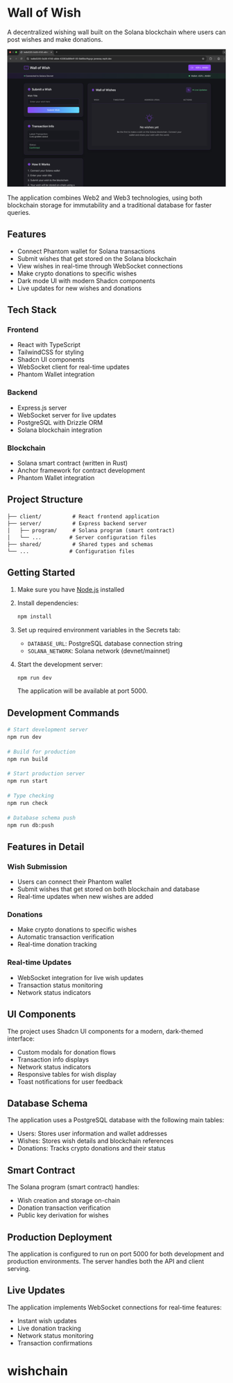 
# Wall of Wish

A decentralized wishing wall built on the Solana blockchain where users can post wishes and make donations.

![Wall of Wish Interface](attached_assets/snapshot.png)

The application combines Web2 and Web3 technologies, using both blockchain storage for immutability and a traditional database for faster queries.

## Features

- Connect Phantom wallet for Solana transactions
- Submit wishes that get stored on the Solana blockchain
- View wishes in real-time through WebSocket connections
- Make crypto donations to specific wishes
- Dark mode UI with modern Shadcn components
- Live updates for new wishes and donations

## Tech Stack

### Frontend
- React with TypeScript
- TailwindCSS for styling
- Shadcn UI components
- WebSocket client for real-time updates
- Phantom Wallet integration

### Backend
- Express.js server
- WebSocket server for live updates
- PostgreSQL with Drizzle ORM
- Solana blockchain integration

### Blockchain
- Solana smart contract (written in Rust)
- Anchor framework for contract development
- Phantom Wallet integration

## Project Structure

```
├── client/          # React frontend application
├── server/          # Express backend server
│   ├── program/     # Solana program (smart contract)
│   └── ...         # Server configuration files
├── shared/          # Shared types and schemas
└── ...             # Configuration files
```

## Getting Started

1. Make sure you have [Node.js](https://nodejs.org/) installed
2. Install dependencies:
   ```bash
   npm install
   ```
3. Set up required environment variables in the Secrets tab:
   - `DATABASE_URL`: PostgreSQL database connection string
   - `SOLANA_NETWORK`: Solana network (devnet/mainnet)

4. Start the development server:
   ```bash
   npm run dev
   ```
   The application will be available at port 5000.

## Development Commands

```bash
# Start development server
npm run dev

# Build for production
npm run build

# Start production server
npm run start

# Type checking
npm run check

# Database schema push
npm run db:push
```

## Features in Detail

### Wish Submission
- Users can connect their Phantom wallet
- Submit wishes that get stored on both blockchain and database
- Real-time updates when new wishes are added

### Donations
- Make crypto donations to specific wishes
- Automatic transaction verification
- Real-time donation tracking

### Real-time Updates
- WebSocket integration for live wish updates
- Transaction status monitoring
- Network status indicators

## UI Components

The project uses Shadcn UI components for a modern, dark-themed interface:
- Custom modals for donation flows
- Transaction info displays
- Network status indicators
- Responsive tables for wish display
- Toast notifications for user feedback

## Database Schema

The application uses a PostgreSQL database with the following main tables:
- Users: Stores user information and wallet addresses
- Wishes: Stores wish details and blockchain references
- Donations: Tracks crypto donations and their status

## Smart Contract

The Solana program (smart contract) handles:
- Wish creation and storage on-chain
- Donation transaction verification
- Public key derivation for wishes

## Production Deployment

The application is configured to run on port 5000 for both development and production environments. The server handles both the API and client serving.

## Live Updates

The application implements WebSocket connections for real-time features:
- Instant wish updates
- Live donation tracking
- Network status monitoring
- Transaction confirmations
# wishchain
